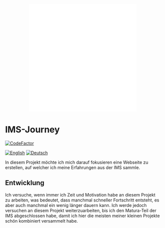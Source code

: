 <p align="center">
    <img width="350" src="assets/favicon.png">
</p>

# IMS-Journey
[![CodeFactor](https://www.codefactor.io/repository/github/shane-sama/ims-journey/badge)](https://www.codefactor.io/repository/github/shane-sama/ims-journey)

[![English](https://img.shields.io/badge/Language-English-blue.svg)](https://github.com/Shane-sama/IMS-Journey/blob/main/README.md)
[![Deutsch](https://img.shields.io/badge/Language-Deutsch-red.svg)](https://github.com/Shane-sama/IMS-Journey/blob/main/README.de-CH.MD)

In diesem Projekt möchte ich mich darauf fokusieren eine Webseite zu erstellen, auf welcher ich meine Erfahrungen aus der IMS sammle.

## Entwicklung
Ich versuche, wenn immer ich Zeit und Motivation habe an diesem Projekt zu arbeiten, was bedeutet, dass manchmal schneller Fortschritt entsteht, es aber auch manchmal ein wenig länger dauern kann. Ich werde jedoch versuchen an diesem Projekt weiterzuarbeiten, bis ich den Matura-Teil der IMS abgeschlossen habe, damit ich hier die meisten meiner kleinen Projekte schön kombiniert versammelt habe.